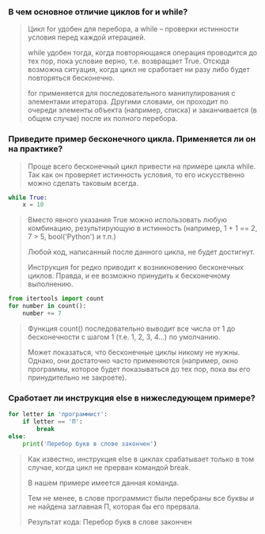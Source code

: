 ### В чем основное отличие циклов for и while?

> Цикл for удобен для перебора, а while – проверки истинности условия перед каждой итерацией.
> 
> while удобен тогда, когда повторяющаяся операция проводится до тех пор, пока условие верно, т.е. возвращает True. Отсюда возможна ситуация, когда цикл не сработает ни разу либо будет повторяться бесконечно. 
> 
> for применяется для последовательного манипулирования с элементами итератора. Другими словами, он проходит по очереди элементы объекта (например, списка) и заканчивается (в общем случае) после их полного перебора.

### Приведите пример бесконечного цикла. Применяется ли он на практике?

> Проще всего бесконечный цикл привести на примере цикла while. 
> Так как он проверяет истинность условия, то его искусственно можно сделать таковым всегда.

```python
while True:
    x = 10
```

> Вместо явного указания True можно использовать любую комбинацию, результирующую в истинность (например, 1 + 1 == 2, 7 > 5, bool('Python') и т.п.)
> 
> Любой код, написанный после данного цикла, не будет достигнут.
> 
> Инструкция for редко приводит к возникновению бесконечных циклов. Правда, и ее возможно принудить к бесконечному выполнению.

```python
from itertools import count
for number in count():
    number += 7
```

> Функция count() последовательно выводит все числа от 1 до бесконечности с шагом 1 (т.е. 1, 2, 3, 4…) по умолчанию.
>
> Может показаться, что бесконечные циклы никому не нужны. Однако, они достаточно часто применяются (например, окно программы, которое будет показываться до тех пор, пока вы его принудительно не закроете).


### Сработает ли инструкция else в нижеследующем примере?

```python
for letter in 'программист':
    if letter == 'П':
        break
else:
    print('Перебор букв в слове закончен')
```
    
> Как известно, инструкция else в циклах срабатывает только в том случае, когда цикл не прерван командой break. 
> 
> В нашем примере имеется данная команда. 
> 
> Тем не менее, в слове программист были перебраны все буквы и не найдена заглавная П, которая бы его прервала.
> 
> Результат кода: Перебор букв в слове закончен
